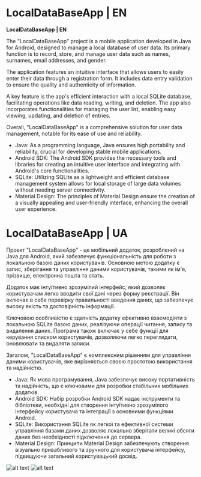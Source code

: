 # LocalDataBaseApp | EN

**LocalDataBaseApp | EN**

The "LocalDataBaseApp" project is a mobile application developed in Java for Android, designed to manage a local database of user data. Its primary function is to record, store, and manage user data such as names, surnames, email addresses, and gender.

The application features an intuitive interface that allows users to easily enter their data through a registration form. It includes data entry validation to ensure the quality and authenticity of information.

A key feature is the app's efficient interaction with a local SQLite database, facilitating operations like data reading, writing, and deletion. The app also incorporates functionalities for managing the user list, enabling easy viewing, updating, and deletion of entries.

Overall, "LocalDataBaseApp" is a comprehensive solution for user data management, notable for its ease of use and reliability.

- Java: As a programming language, Java ensures high portability and reliability, crucial for developing stable mobile applications.
- Android SDK: The Android SDK provides the necessary tools and libraries for creating an intuitive user interface and integrating with Android's core functionalities.
- SQLite: Utilizing SQLite as a lightweight and efficient database management system allows for local storage of large data volumes without needing server connectivity.
- Material Design: The principles of Material Design ensure the creation of a visually appealing and user-friendly interface, enhancing the overall user experience.


# LocalDataBaseApp | UA

Проект "LocalDataBaseApp" - це мобільний додаток, розроблений на Java для Android, який забезпечує функціональність для роботи з локальною базою даних користувачів. Основною метою додатку є запис, зберігання та управління даними користувачів, такими як ім'я, прізвище, електронна пошта та стать.

Додаток має інтуїтивно зрозумілий інтерфейс, який дозволяє користувачам легко вводити свої дані через форму реєстрації. Він включає в себе перевірку правильності введення даних, що забезпечує високу якість та достовірність інформації.

Ключовою особливістю є здатність додатку ефективно взаємодіяти з локальною SQLite базою даних, реалізуючи операції читання, запису та видалення даних. Програма також включає у себе функції для керування списком користувачів, дозволяючи легко переглядати, оновлювати та видаляти записи.

Загалом, "LocalDataBaseApp" є комплексним рішенням для управління даними користувачів, яке вирізняється своєю простотою використання та надійністю.

- Java: Як мова програмування, Java забезпечує високу портативність та надійність, що є ключовими для розробки стабільних мобільних додатків.
- Android SDK: Набір розробки Android SDK надає інструменти та бібліотеки, необхідні для створення інтуїтивно зрозумілого інтерфейсу користувача та інтеграції з основними функціями Android.
- SQLite: Використання SQLite як легкої та ефективної системи управління базами даних дозволяє локально зберігати великі обсяги даних без необхідності підключення до сервера.
- Material Design: Принципи Material Design забезпечують створення візуально привабливого та зручного для користувача інтерфейсу, підвищуючи загальний користувацький досвід.

![alt text](https://github.com/artemqq5/LocalDataBaseApp/assets/52855607/9371fa24-21f4-43eb-a01f-886215975d4c) ![alt text](https://github.com/artemqq5/LocalDataBaseApp/assets/52855607/f4b2676f-de9b-4a43-b76c-667fea9d2e22)

